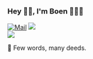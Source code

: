 ### Hey 🤚🏻, I'm Boen 👨🏻‍💻

<div>
  <a href="mailto:sonebobo@gmail.com"><img src="https://img.shields.io/badge/-sonebobo%E2%9C%A8-06f?style=flat&logo=Gmail&logoColor=white" alt="Mail" /></a>
  <img src="https://komarev.com/ghpvc/?username=boenfu&color=yellow" />
</div>
<img src="https://github-readme-stats.vercel.app/api?username=boenfu&count_private=true&show_icons=false&theme=react" />

🐳 Few words, many deeds.
